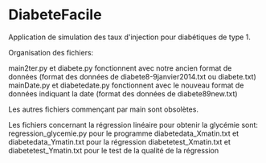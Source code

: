 # DiabeteFacile
Application de simulation des taux d'injection pour diabétiques de type 1.

Organisation des fichiers:

main2ter.py et diabete.py fonctionnent avec notre ancien format de données (format des données de diabete8-9janvier2014.txt ou diabete.txt)
mainDate.py et diabetedate.py fonctionnent avec le nouveau format de données indiquant la date (format des données de diabete89new.txt)

Les autres fichiers commençant par main sont obsolètes.

Les fichiers concernant la régression linéaire pour obtenir la glycémie sont:
regression_glycemie.py pour le programme
diabetedata_Xmatin.txt et diabetedata_Ymatin.txt pour la régression
diabetetest_Xmatin.txt et diabetetest_Ymatin.txt pour le test de la qualité de la régression

